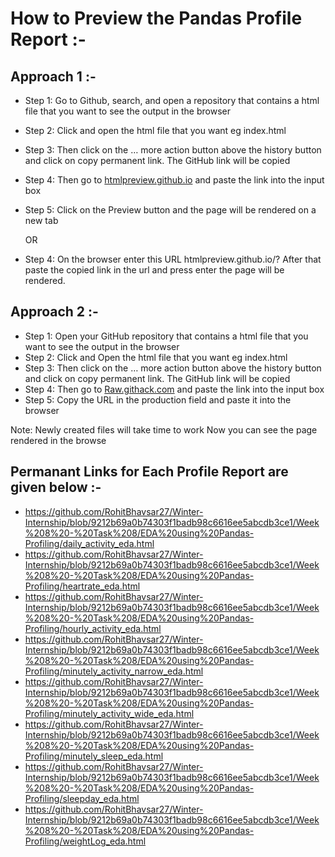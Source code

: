 # How to Preview the Pandas Profile Report :- 

## Approach 1 :- 
- Step 1: Go to Github, search, and open a repository that contains a html file that you want to see the output in the browser
- Step 2: Click and open the html file that you want eg index.html
- Step 3: Then click on the … more action button above the history button and click on copy permanent link. The GitHub link will be copied
- Step 4: Then go to [htmlpreview.github.io](https://htmlpreview.github.io/) and paste the link into the input box
- Step 5: Click on the Preview button and the page will be rendered on a new tab
  
  OR
- Step 4: On the browser enter this URL htmlpreview.github.io/? After that paste the copied link in the url and press enter the page will be rendered.

## Approach 2 :- 

- Step 1: Open your GitHub repository that contains a html file that you want to see the output in the browser
- Step 2: Click and Open the html file that you want eg index.html
- Step 3: Then click on the … more action button above the history button and click on copy permanent link. The GitHub link will be copied
- Step 4: Then go to [Raw.githack.com](https://raw.githack.com/) and paste the link into the input box
- Step 5: Copy the URL in the production field and paste it into the browser

Note: Newly created files will take time to work
Now you can see the page rendered in the browse

## Permanant Links for Each Profile Report are given below :-

- https://github.com/RohitBhavsar27/Winter-Internship/blob/9212b69a0b74303f1badb98c6616ee5abcdb3ce1/Week%208%20-%20Task%208/EDA%20using%20Pandas-Profiling/daily_activity_eda.html
- https://github.com/RohitBhavsar27/Winter-Internship/blob/9212b69a0b74303f1badb98c6616ee5abcdb3ce1/Week%208%20-%20Task%208/EDA%20using%20Pandas-Profiling/heartrate_eda.html
- https://github.com/RohitBhavsar27/Winter-Internship/blob/9212b69a0b74303f1badb98c6616ee5abcdb3ce1/Week%208%20-%20Task%208/EDA%20using%20Pandas-Profiling/hourly_activity_eda.html
- https://github.com/RohitBhavsar27/Winter-Internship/blob/9212b69a0b74303f1badb98c6616ee5abcdb3ce1/Week%208%20-%20Task%208/EDA%20using%20Pandas-Profiling/minutely_activity_narrow_eda.html
- https://github.com/RohitBhavsar27/Winter-Internship/blob/9212b69a0b74303f1badb98c6616ee5abcdb3ce1/Week%208%20-%20Task%208/EDA%20using%20Pandas-Profiling/minutely_activity_wide_eda.html
- https://github.com/RohitBhavsar27/Winter-Internship/blob/9212b69a0b74303f1badb98c6616ee5abcdb3ce1/Week%208%20-%20Task%208/EDA%20using%20Pandas-Profiling/minutely_sleep_eda.html
- https://github.com/RohitBhavsar27/Winter-Internship/blob/9212b69a0b74303f1badb98c6616ee5abcdb3ce1/Week%208%20-%20Task%208/EDA%20using%20Pandas-Profiling/sleepday_eda.html
- https://github.com/RohitBhavsar27/Winter-Internship/blob/9212b69a0b74303f1badb98c6616ee5abcdb3ce1/Week%208%20-%20Task%208/EDA%20using%20Pandas-Profiling/weightLog_eda.html
